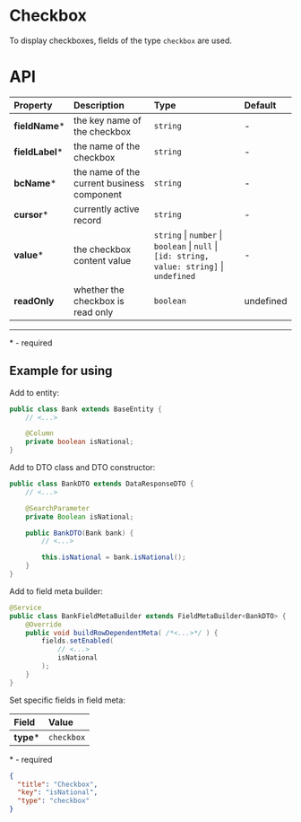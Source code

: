 # Checkbox

To display checkboxes, fields of the type `checkbox` are used.

# API

| Property | Description  | Type | Default
|:---|:---|:---|:---|
| **fieldName*** | the key name of the checkbox  | `string`  | - |
| **fieldLabel*** | the name of the checkbox | `string`  | - |
| **bcName*** | the name of the current business component  | `string`  | - |
| **cursor*** | currently active record | `string`  | - |
| **value*** | the checkbox content value | `string` \| `number` \| `boolean` \| `null` \| `[id: string, value: string]` \| `undefined`  | - |
| **readOnly** | whether the checkbox is read only  | `boolean`  | undefined |

---
\* - required

## Example for using

Add to entity:
```java
public class Bank extends BaseEntity {
    // <...>

    @Column
    private boolean isNational;
}
```

Add to DTO class and DTO constructor:
```java
public class BankDTO extends DataResponseDTO {
    // <...>

    @SearchParameter
    private Boolean isNational;

    public BankDTO(Bank bank) {
        // <...>

        this.isNational = bank.isNational();
    }
}
```

Add to field meta builder:

```java
@Service
public class BankFieldMetaBuilder extends FieldMetaBuilder<BankDTO> {
    @Override
    public void buildRowDependentMeta( /*<...>*/ ) {
        fields.setEnabled(
            // <...>
            isNational
        );
    }
}
```

Set specific fields in field meta:

| Field | Value |
|:---|:---|
| **type*** | `checkbox` |

\* - required

```json
{
  "title": "Checkbox",
  "key": "isNational",
  "type": "checkbox"
}
```
